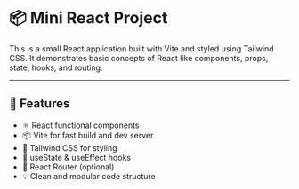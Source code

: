 # 📦 Mini React Project

This is a small React application built with Vite and styled using Tailwind CSS. It demonstrates basic concepts of React like components, props, state, hooks, and routing.

---

## 🚀 Features

- ⚛️ React functional components
- 📦 Vite for fast build and dev server
- 🎨 Tailwind CSS for styling
- 🧠 useState & useEffect hooks
- 🔁 React Router (optional)
- 💡 Clean and modular code structure
